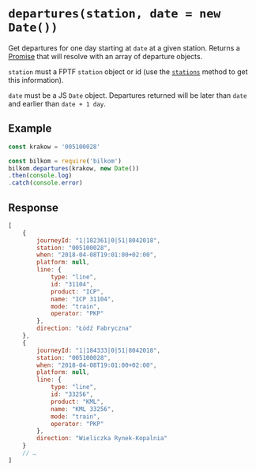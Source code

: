 # `departures(station, date = new Date())`

Get departures for one day starting at `date` at a given station. Returns a [Promise](https://developer.mozilla.org/en-US/docs/Web/JavaScript/Reference/Global_Objects/promise) that will resolve with an array of departure objects.

`station` must a FPTF `station` object or id (use the [`stations`](stations.md) method to get this information).

`date` must be a JS `Date` object. Departures returned will be later than `date` and earlier than `date + 1 day`.

## Example

```js
const krakow = '005100028'

const bilkom = require('bilkom')
bilkom.departures(krakow, new Date())
.then(console.log)
.catch(console.error)
```

## Response

```js
[
    {
        journeyId: "1|182361|0|51|8042018",
        station: "005100028",
        when: "2018-04-08T19:01:00+02:00",
        platform: null,
        line: {
            type: "line",
            id: "31104",
            product: "ICP",
            name: "ICP 31104",
            mode: "train",
            operator: "PKP"
        },
        direction: "Łódź Fabryczna"
    },
    {
        journeyId: "1|184333|0|51|8042018",
        station: "005100028",
        when: "2018-04-08T19:01:00+02:00",
        platform: null,
        line: {
            type: "line",
            id: "33256",
            product: "KML",
            name: "KML 33256",
            mode: "train",
            operator: "PKP"
        },
        direction: "Wieliczka Rynek-Kopalnia"
    }
    // …
]
```
